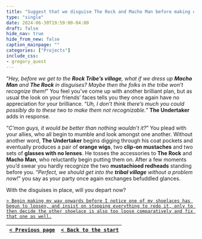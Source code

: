```yaml
---
title: "Suggest that we disguise The Rock and Macho Man before making our way to The Rock's village."
type: "single"
date: 2024-06-30T19:59:00-04:00
draft: false
hide_nav: true
hide_from_new: false
caption_mainpage: ""
categories: ["Projects"]
include_css:
- gregory_quest
---
```


“*Hey, before we get to the **Rock Tribe’s village**, what if we dress up **Macho Man** and **The Rock** in disguises? Maybe then the folks in the tribe won’t recognize them!*” You feel you’ve come up with another brilliant plan, but as usual the look on your friends’ faces tells you they once again have no appreciation for your brilliance. “*Uh, I don’t think there’s much you could possibly do to these two to make them not recognizable.*” **The Undertaker** adds in response.

“*C’mon guys, it would be better than nothing wouldn’t it?*” You plead with your allies, who all begin to mumble and look amongst one another. Without another word, **The Undertaker** begins digging through his coat pockets and eventually produces a pair of **orange wigs**, two **clip-on mustaches** and two sets of **glasses with no lenses**. He tosses the accessories to **The Rock** and **Macho Man**, who reluctantly begin putting them on. After a few moments you’d swear you hardly recognize the two **mustachioed redheads** standing before you. “*Perfect, we should get into the **tribal village** without a problem now!*” you say as your party once again exchanges befuddled glances.

With the disguises in place, will you depart now?

[``> Begin making my way onwards before I notice one of my shoelaces has begun to loosen, and insist on stopping everything to redo it, only to then decide the other shoelace is also too loose comparatively and fix that one as well.``](../132)

|[``< Previous page``](../130)|[``< Back to the start``](../)|
|---|---|